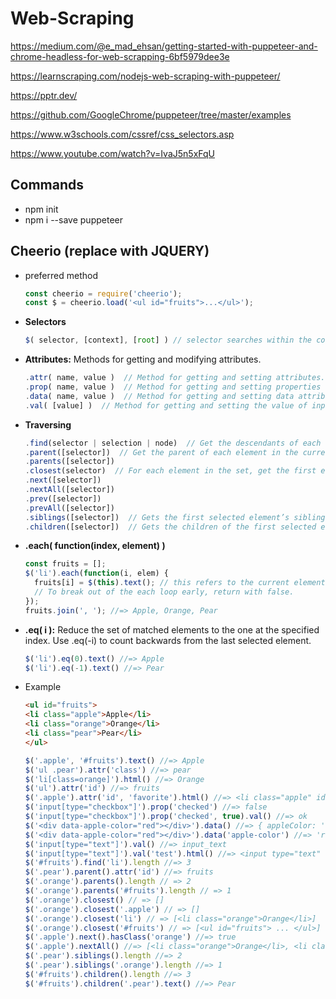 # Web-Scraping

<https://medium.com/@e_mad_ehsan/getting-started-with-puppeteer-and-chrome-headless-for-web-scrapping-6bf5979dee3e>

<https://learnscraping.com/nodejs-web-scraping-with-puppeteer/>

<https://pptr.dev/>

<https://github.com/GoogleChrome/puppeteer/tree/master/examples>

<https://www.w3schools.com/cssref/css_selectors.asp>

<https://www.youtube.com/watch?v=IvaJ5n5xFqU>

## Commands
* npm init
* npm i --save puppeteer
## Cheerio (replace with JQUERY)
* preferred method
  ```js
  const cheerio = require('cheerio');
  const $ = cheerio.load('<ul id="fruits">...</ul>');
  ```
* **Selectors**
  ```js
  $( selector, [context], [root] ) // selector searches within the context scope which searches within the root scope
  ```
* **Attributes:** Methods for getting and modifying attributes.
  ```js
  .attr( name, value )  // Method for getting and setting attributes. Gets the attribute value for only the first element in the matched set. If you set an attribute’s value to null, you remove that attribute
  .prop( name, value )  // Method for getting and setting properties
  .data( name, value )  // Method for getting and setting data attributes
  .val( [value] )  // Method for getting and setting the value of input, select, and textarea
  ```
* **Traversing**
  ```js
  .find(selector | selection | node)  // Get the descendants of each element in the current set of matched elements, filtered by a selector, jQuery object, or element.
  .parent([selector])  // Get the parent of each element in the current set of matched elements
  .parents([selector])
  .closest(selector)  // For each element in the set, get the first element that matches the selector by testing the element itself and traversing up through its ancestors in the DOM tree.
  .next([selector])
  .nextAll([selector])
  .prev([selector])
  .prevAll([selector])
  .siblings([selector])  // Gets the first selected element’s siblings, excluding itself.
  .children([selector])  // Gets the children of the first selected element.
  ```
* **.each( function(index, element) )**
  ```js
  const fruits = [];
  $('li').each(function(i, elem) {
    fruits[i] = $(this).text(); // this refers to the current element
    // To break out of the each loop early, return with false.
  });
  fruits.join(', '); //=> Apple, Orange, Pear
  ```
* **.eq( i ):** Reduce the set of matched elements to the one at the specified index. Use .eq(-i) to count backwards from the last selected element.
  ```js
  $('li').eq(0).text() //=> Apple
  $('li').eq(-1).text() //=> Pear
  ```

* Example
  ```html
  <ul id="fruits">
  <li class="apple">Apple</li>
  <li class="orange">Orange</li>
  <li class="pear">Pear</li>
  </ul>
  ```
  ```js
  $('.apple', '#fruits').text() //=> Apple
  $('ul .pear').attr('class') //=> pear
  $('li[class=orange]').html() //=> Orange
  $('ul').attr('id') //=> fruits
  $('.apple').attr('id', 'favorite').html() //=> <li class="apple" id="favorite">Apple</li>
  $('input[type="checkbox"]').prop('checked') //=> false
  $('input[type="checkbox"]').prop('checked', true).val() //=> ok
  $('<div data-apple-color="red"></div>').data() //=> { appleColor: 'red' }
  $('<div data-apple-color="red"></div>').data('apple-color') //=> 'red'
  $('input[type="text"]').val() //=> input_text
  $('input[type="text"]').val('test').html() //=> <input type="text" value="test"/>
  $('#fruits').find('li').length //=> 3
  $('.pear').parent().attr('id') //=> fruits
  $('.orange').parents().length // => 2
  $('.orange').parents('#fruits').length // => 1
  $('.orange').closest() // => []
  $('.orange').closest('.apple') // => []
  $('.orange').closest('li') // => [<li class="orange">Orange</li>]
  $('.orange').closest('#fruits') // => [<ul id="fruits"> ... </ul>]
  $('.apple').next().hasClass('orange') //=> true
  $('.apple').nextAll() //=> [<li class="orange">Orange</li>, <li class="pear">Pear</li>]
  $('.pear').siblings().length //=> 2
  $('.pear').siblings('.orange').length //=> 1
  $('#fruits').children().length //=> 3
  $('#fruits').children('.pear').text() //=> Pear
  ```